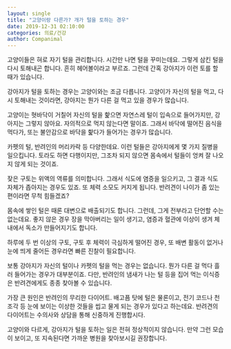 ```yaml
---
layout: single
title: "고양이랑 다른가? 개가 털을 토하는 경우"
date: 2019-12-31 02:10:00
categories: 의료/건강
author: Companimal
---
```


고양이들은 혀로 자기 털을 관리합니다. 시간만 나면 털을 꾸미는데요. 그렇게 삼킨 털을 다시 토해내곤 합니다. 흔히 헤어볼이라고 부르죠. 그런데 간혹 강아지가 이런 토를 할 때가 있습니다.

강아지가 털을 토하는 경우는 고양이와는 조금 다릅니다. 고양이가 자신의 털을 먹고, 다시 토해내는 것이라면, 강아지는 뭔가 다른 걸 먹고 있을 경우가 많습니다.

고양이는 혓바닥이 거칠어 자신의 털을 핥으면 자연스레 털이 입속으로 들어가지만, 강아지는 그렇지 않아요. 자의적으로 먹지 않는다면 말이죠. 그래서 바닥에 떨어진 음식을 먹다가, 또는 불안감으로 바닥을 핥다가 들어가는 경우가 많습니다.

카펫의 털, 반려인의 머리카락 등 다양한데요. 이런 털들은 강아지에게 몇 가지 질병을 일으킵니다. 토라도 하면 다행이지만, 그조차 되지 않으면 몸속에서 털들이 엉켜 잘 나오지 않게 되는 것이죠.

잦은 구토는 위액의 역류를 의미합니다. 그래서 식도에 염증을 일으키고, 그 결과 식도 자체가 좁아지는 경우도 있죠. 또 체력 소모도 커지게 됩니다. 반려견이 나이가 좀 있는 편이라면 무척 힘들겠죠?

몸속에 쌓인 털은 때론 대변으로 배출되기도 합니다. 그런데, 그게 전부라고 단언할 수는 없는데요. 좋지 않은 경우 장을 막아버리는 일이 생기고, 염증과 혈관에 이상이 생겨 체내에서 독소가 만들어지기도 합니다.

하루에 두 번 이상의 구토, 구토 후 체력이 극심하게 떨어진 경우, 또 배변 활동이 없거나 눈에 띄게 줄어든 경우라면 빠른 진찰이 필요합니다.

보통 강아지가 자신의 털이나 카펫의 털을 먹는 경우는 없습니다. 뭔가 다른 걸 먹다 흘러 들어가는 경우가 대부분이죠. 다만, 반려인의 냄새가 나는 털 등을 집어 먹는 이식증은 반려견에게도 종종 찾아볼 수 있습니다.

가장 큰 원인은 반려인의 무리한 다이어트. 배고픔 탓에 털은 물론이고, 전기 코드나 천 조각 등 눈에 보이는 이상한 것들을 씹고 물게 되는 경우가 있다고 하는데요. 반려견의 다이어트는 수의사와 상담을 통해 신중하게 진행합시다.

고양이와 다르게, 강아지가 털을 토하는 일은 전혀 정상적이지 않습니다. 만약 그런 모습이 보이고, 또 지속된다면 가까운 병원을 찾아보시길 권장합니다.
